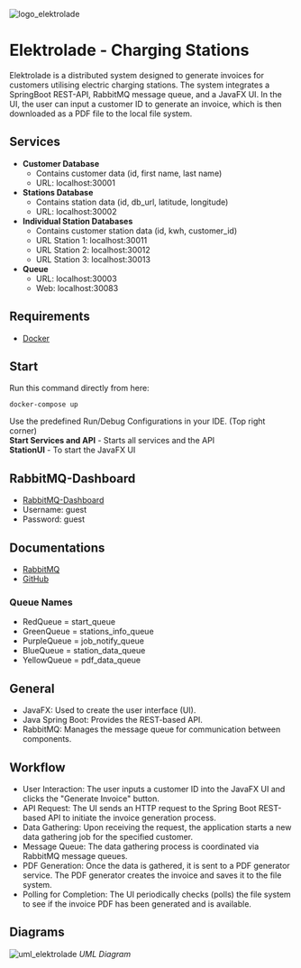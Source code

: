 ![logo_elektrolade](https://github.com/floholzer/Elektrolade/assets/13693792/271f2fd4-60b5-43cb-a4a2-6f3f77c1c8a1)


# Elektrolade - Charging Stations
Elektrolade is a distributed system designed to generate invoices for customers utilising electric charging
stations. The system integrates a SpringBoot REST-API, RabbitMQ message queue, and a JavaFX UI. In the UI, the user can
input a customer ID to generate an invoice, which is then downloaded as a PDF file to the local file system.

## Services
- **Customer Database**
	- Contains customer data (id, first name, last name)
	- URL: localhost:30001
- **Stations Database**
	- Contains station data (id, db_url, latitude, longitude)
	- URL: localhost:30002
- **Individual Station Databases**
	- Contains customer station data (id, kwh, customer_id)
	- URL Station 1: localhost:30011
	- URL Station 2: localhost:30012
	- URL Station 3: localhost:30013
- **Queue**
	- URL: localhost:30003
	- Web: localhost:30083

## Requirements
- [Docker](https://docs.docker.com/get-docker/)

## Start
Run this command directly from here:
```shell
docker-compose up
```
Use the predefined Run/Debug Configurations in your IDE. (Top right corner)\
**Start Services and API** - Starts all services and the API\
**StationUI** - To start the JavaFX UI

## RabbitMQ-Dashboard
- [RabbitMQ-Dashboard](http://localhost:30083)
- Username: guest
- Password: guest


## Documentations
- [RabbitMQ](https://www.rabbitmq.com/tutorials/tutorial-one-java.html)
- [GitHub](https://github.com/floholzer/Elektrolade)

### Queue Names
- RedQueue = start_queue
- GreenQueue = stations_info_queue
- PurpleQueue = job_notify_queue
- BlueQueue = station_data_queue
- YellowQueue = pdf_data_queue

## General
- JavaFX: Used to create the user interface (UI).
- Java Spring Boot: Provides the REST-based API.
- RabbitMQ: Manages the message queue for communication between components.

## Workflow
- User Interaction:
  The user inputs a customer ID into the JavaFX UI and clicks the "Generate Invoice" button.
- API Request:
  The UI sends an HTTP request to the Spring Boot REST-based API to initiate the invoice generation process.
- Data Gathering:
  Upon receiving the request, the application starts a new data gathering job for the specified customer.
- Message Queue:
  The data gathering process is coordinated via RabbitMQ message queues.
- PDF Generation:
  Once the data is gathered, it is sent to a PDF generator service.
  The PDF generator creates the invoice and saves it to the file system.
- Polling for Completion:
  The UI periodically checks (polls) the file system to see if the invoice PDF has been generated and is available.

## Diagrams
![uml_elektrolade](https://github.com/floholzer/Elektrolade/assets/13693792/ff5b1e45-b449-4c4b-adf1-82fe8a6267a4)
*UML Diagram*
